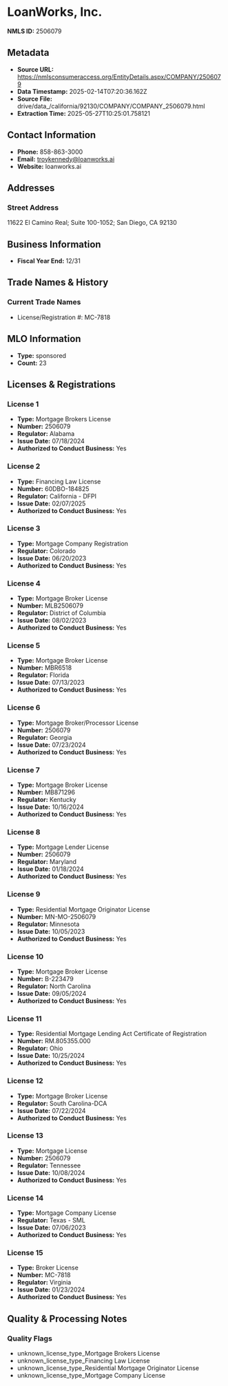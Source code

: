 # LoanWorks, Inc.

**NMLS ID:** 2506079

## Metadata
- **Source URL:** https://nmlsconsumeraccess.org/EntityDetails.aspx/COMPANY/2506079
- **Data Timestamp:** 2025-02-14T07:20:36.162Z
- **Source File:** drive/data_/california/92130/COMPANY/COMPANY_2506079.html
- **Extraction Time:** 2025-05-27T10:25:01.758121

## Contact Information
- **Phone:** 858-863-3000
- **Email:** troykennedy@loanworks.ai
- **Website:** loanworks.ai

## Addresses
### Street Address
11622 El Camino Real; Suite 100-1052; San Diego, CA 92130

## Business Information
- **Fiscal Year End:** 12/31

## Trade Names & History
### Current Trade Names
- License/Registration #: MC-7818

## MLO Information
- **Type:** sponsored
- **Count:** 23

## Licenses & Registrations

### License 1
- **Type:** Mortgage Brokers License
- **Number:** 2506079
- **Regulator:** Alabama
- **Issue Date:** 07/18/2024
- **Authorized to Conduct Business:** Yes

### License 2
- **Type:** Financing Law License
- **Number:** 60DBO-184825
- **Regulator:** California - DFPI
- **Issue Date:** 02/07/2025
- **Authorized to Conduct Business:** Yes

### License 3
- **Type:** Mortgage Company Registration
- **Regulator:** Colorado
- **Issue Date:** 06/20/2023
- **Authorized to Conduct Business:** Yes

### License 4
- **Type:** Mortgage Broker License
- **Number:** MLB2506079
- **Regulator:** District of Columbia
- **Issue Date:** 08/02/2023
- **Authorized to Conduct Business:** Yes

### License 5
- **Type:** Mortgage Broker License
- **Number:** MBR6518
- **Regulator:** Florida
- **Issue Date:** 07/13/2023
- **Authorized to Conduct Business:** Yes

### License 6
- **Type:** Mortgage Broker/Processor License
- **Number:** 2506079
- **Regulator:** Georgia
- **Issue Date:** 07/23/2024
- **Authorized to Conduct Business:** Yes

### License 7
- **Type:** Mortgage Broker License
- **Number:** MB871296
- **Regulator:** Kentucky
- **Issue Date:** 10/16/2024
- **Authorized to Conduct Business:** Yes

### License 8
- **Type:** Mortgage Lender License
- **Number:** 2506079
- **Regulator:** Maryland
- **Issue Date:** 01/18/2024
- **Authorized to Conduct Business:** Yes

### License 9
- **Type:** Residential Mortgage Originator License
- **Number:** MN-MO-2506079
- **Regulator:** Minnesota
- **Issue Date:** 10/05/2023
- **Authorized to Conduct Business:** Yes

### License 10
- **Type:** Mortgage Broker License
- **Number:** B-223479
- **Regulator:** North Carolina
- **Issue Date:** 09/05/2024
- **Authorized to Conduct Business:** Yes

### License 11
- **Type:** Residential Mortgage Lending Act Certificate of Registration
- **Number:** RM.805355.000
- **Regulator:** Ohio
- **Issue Date:** 10/25/2024
- **Authorized to Conduct Business:** Yes

### License 12
- **Type:** Mortgage Broker License
- **Regulator:** South Carolina-DCA
- **Issue Date:** 07/22/2024
- **Authorized to Conduct Business:** Yes

### License 13
- **Type:** Mortgage License
- **Number:** 2506079
- **Regulator:** Tennessee
- **Issue Date:** 10/08/2024
- **Authorized to Conduct Business:** Yes

### License 14
- **Type:** Mortgage Company License
- **Regulator:** Texas - SML
- **Issue Date:** 07/06/2023
- **Authorized to Conduct Business:** Yes

### License 15
- **Type:** Broker License
- **Number:** MC-7818
- **Regulator:** Virginia
- **Issue Date:** 01/23/2024
- **Authorized to Conduct Business:** Yes

## Quality & Processing Notes
### Quality Flags
- unknown_license_type_Mortgage Brokers License
- unknown_license_type_Financing Law License
- unknown_license_type_Residential Mortgage Originator License
- unknown_license_type_Mortgage Company License
